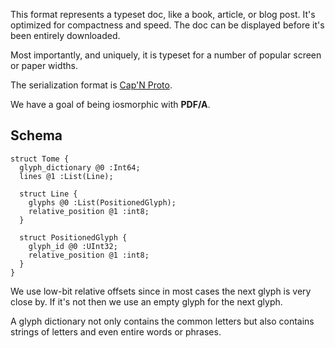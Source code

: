 This format represents a typeset doc, like a book, article, or blog post. 
It's optimized for compactness and speed. The doc can be displayed before
it's been entirely downloaded.

Most importantly, and uniquely, it is typeset for a number of popular screen
or paper widths.

The serialization format is [Cap'N Proto](https://capnproto.org).

We have a goal of being iosmorphic with **PDF/A**.

## Schema

    struct Tome {
      glyph_dictionary @0 :Int64;
      lines @1 :List(Line);
      
      struct Line {
        glyphs @0 :List(PositionedGlyph);
        relative_position @1 :int8;
      }
      
      struct PositionedGlyph {
        glyph_id @0 :UInt32;
        relative_position @1 :int8;
      }
    }

We use low-bit relative offsets since in most cases the next glyph is very
close by. If it's not then we use an empty glyph for the next glyph.

A glyph dictionary not only contains the common letters but also contains 
strings of letters and even entire words or phrases.
